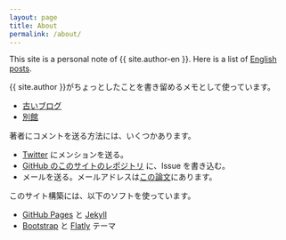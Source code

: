 ```yaml
---
layout: page
title: About
permalink: /about/
---
```


This site is a personal note of {{ site.author-en }}. Here is a list of <a href="http://sekika.github.io/tags/english/index.html">English posts</a>.

{{ site.author }}がちょっとしたことを書き留めるメモとして使っています。

<ul>
<li><a href="http://seki.sblo.jp/">古いブログ</a></li>
<li><a href="http://researchmap.jp/sekik/%E3%83%96%E3%83%AD%E3%82%B0/">別館</a></li>
</ul>

著者にコメントを送る方法には、いくつかあります。

<ul>
<li><a href="http://twitter.com/seki/">Twitter</a> にメンションを送る。</li>
<li><a href="https://github.com/sekika/sekika.github.io">GitHub のこのサイトのレポジトリ</a> に、Issue を書き込む。</li>
<li>メールを送る。メールアドレスは<a href="http://www.sciencedirect.com/science/article/pii/S0016706115000622">この論文</a>にあります。</li>
</ul>

このサイト構築には、以下のソフトを使っています。
<ul>
<li><a href="https://pages.github.com/">GitHub Pages</a> と <a href="http://jekyllrb.com/">Jekyll</a></li>
<li><a href="http://builtwithbootstrap.com/">Bootstrap</a> と <a href="http://bootswatch.com/flatly/">Flatly</a> テーマ</li>
</ul>

